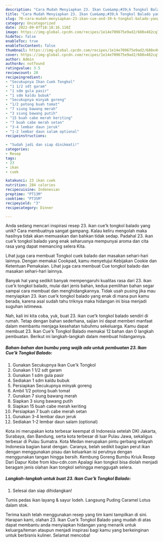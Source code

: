 ```yaml
---
description: "Cara Mudah Menyiapkan 23. Ikan Cue&amp;#39;k Tongkol Balado yang Enak"
title: "Cara Mudah Menyiapkan 23. Ikan Cue&amp;#39;k Tongkol Balado yang Enak"
slug: 70-cara-mudah-menyiapkan-23-ikan-cue-and-39-k-tongkol-balado-yang-enak
category: Uncategorized
date: 2022-09-07T18:18:16.110Z
image: https://img-global.cpcdn.com/recipes/1e14e709675e9ad2/680x482cq70/23-ikan-cuek-tongkol-balado-foto-resep-utama.jpg
hideToc: false
enableToc: true
enableTocContent: false
thumbnail: https://img-global.cpcdn.com/recipes/1e14e709675e9ad2/680x482cq70/23-ikan-cuek-tongkol-balado-foto-resep-utama.jpg
cover: https://img-global.cpcdn.com/recipes/1e14e709675e9ad2/680x482cq70/23-ikan-cuek-tongkol-balado-foto-resep-utama.jpg
author: Admin
authorAv: notfound
ratingvalue: 3.5
reviewcount: 20
recipeingredient:
- "Secukupnya Ikan Cuek Tongkol"
- "1 1/2 sdt garam"
- "1 sdm gula pasir"
- "1 sdm kaldu bubuk"
- "Secukupnya minyak goreng"
- "1/2 potong buah tomat"
- "7 siung bawang merah"
- "3 siung bawang putih"
- "15 buah cabe merah keriting"
- "7 buah cabe merah setan"
- "3-4 lembar daun jeruk"
- "1-2 lembar daun salam optional"
recipeinstructions:

- "Sudah jadi dan siap dinikmati!"
categories:
- Resep
tags:
- 23
- ikan
- cuek

katakunci: 23 ikan cuek 
nutrition: 284 calories
recipecuisine: Indonesian
preptime: "PT13M"
cooktime: "PT35M"
recipeyield: "3"
recipecategory: Dinner

---
```





Anda sedang mencari inspirasi resep 23. ikan cue&#39;k tongkol balado yang unik? Cara membuatnya sangat gampang. Kalau keliru mengolah maka hasilnya tidak akan memuaskan dan bahkan tidak sedap. Padahal 23. ikan cue&#39;k tongkol balado yang enak seharusnya mempunyai aroma dan cita rasa yang dapat memancing selera Kita.





Lihat juga cara membuat Tongkol cuek balado dan masakan sehari-hari lainnya. Dengan memakai Cookpad, kamu menyetujui Kebijakan Cookie dan Ketentuan Pemakaian. Lihat juga cara membuat Cue tongkol balado dan masakan sehari-hari lainnya.

Banyak hal yang sedikit banyak mempengaruhi kualitas rasa dari 23. ikan cue&#39;k tongkol balado, mulai dari jenis bahan, kedua pemilihan bahan segar sampai cara membuat dan menghidangkannya. Tidak usah pusing jika mau menyiapkan 23. ikan cue&#39;k tongkol balado yang enak di mana pun kamu berada, karena asal sudah tahu triknya maka hidangan ini bisa menjadi suguhan istimewa.






Nah, kali ini kita coba, yuk, buat 23. ikan cue&#39;k tongkol balado sendiri di rumah. Tetap dengan bahan sederhana, sajian ini dapat memberi manfaat dalam membantu menjaga kesehatan tubuhmu sekeluarga. Kamu dapat membuat 23. Ikan Cue&#39;k Tongkol Balado memakai 12 bahan dan 0 langkah pembuatan. Berikut ini langkah-langkah dalam membuat hidangannya.

<!--inarticleads1-->

##### Bahan-bahan dan bumbu yang wajib ada untuk pembuatan 23. Ikan Cue&#39;k Tongkol Balado:

1. Gunakan Secukupnya Ikan Cue&#39;k Tongkol
1. Gunakan 1 1/2 sdt garam
1. Gunakan 1 sdm gula pasir
1. Sediakan 1 sdm kaldu bubuk
1. Persiapkan Secukupnya minyak goreng
1. Ambil 1/2 potong buah tomat
1. Gunakan 7 siung bawang merah
1. Siapkan 3 siung bawang putih
1. Siapkan 15 buah cabe merah keriting
1. Persiapkan 7 buah cabe merah setan
1. Gunakan 3-4 lembar daun jeruk
1. Sediakan 1-2 lembar daun salam (optional)


Kota ini merupakan kota terbesar keempat di Indonesia setelah DKI Jakarta, Surabaya, dan Bandung, serta kota terbesar di luar Pulau Jawa, sekaligus terbesar di Pulau Sumatra. Kota Medan merupakan pintu gerbang wilayah Indonesia bagian barat dengan. Caranya, belah sedikit bagian perut ikan dengan menggunakan pisau dan keluarkan isi perutnya dengan menggunakan tangan hingga bersih. Kembung Goreng Bumbu Kriuk Resep Dari Dapur Kobe from kbu-cdn.com Apalagi ikan tongkol bisa diolah menjadi beragam jenis olahan ikan tongkol sehingga menggugah selera. 

<!--inarticleads2-->

##### Langkah-langkah untuk buat 23. Ikan Cue&#39;k Tongkol Balado:


1. Selesai dan siap dihidangkan!

Tumis pedas ikan layang &amp; sayur lodeh. Langsung Puding Caramel Lotus dalam stok. 

Terima kasih telah menggunakan resep yang tim kami tampilkan di sini. Harapan kami, olahan 23. Ikan Cue&#39;k Tongkol Balado yang mudah di atas dapat membantu anda menyiapkan hidangan yang menarik untuk keluarga/teman ataupun menjadi inspirasi bagi kamu yang berkeinginan untuk berbisnis kuliner. Selamat mencoba!
